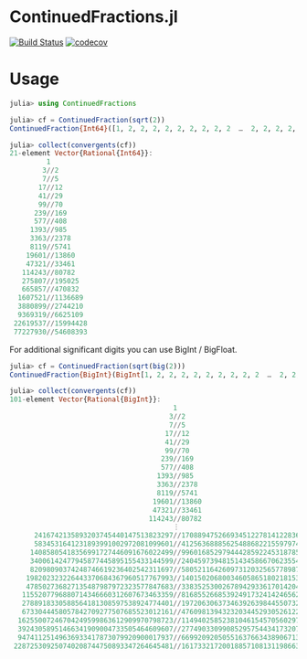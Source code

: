ContinuedFractions.jl
=====================

[![Build Status](https://travis-ci.org/johnmyleswhite/ContinuedFractions.jl.svg?branch=master)](https://travis-ci.org/johnmyleswhite/ContinuedFractions.jl)
[![codecov](https://codecov.io/gh/johnmyleswhite/ContinuedFractions.jl/branch/master/graph/badge.svg)](https://codecov.io/gh/johnmyleswhite/ContinuedFractions.jl)

# Usage
```julia
julia> using ContinuedFractions

julia> cf = ContinuedFraction(sqrt(2))
ContinuedFraction{Int64}([1, 2, 2, 2, 2, 2, 2, 2, 2, 2  …  2, 2, 2, 2, 2, 2, 2, 2, 2, 3])

julia> collect(convergents(cf))
21-element Vector{Rational{Int64}}:
         1
        3//2
        7//5
       17//12
       41//29
       99//70
      239//169
      577//408
     1393//985
     3363//2378
     8119//5741
    19601//13860
    47321//33461
   114243//80782
   275807//195025
   665857//470832
  1607521//1136689
  3880899//2744210
  9369319//6625109
 22619537//15994428
 77227930//54608393
```

For additional significant digits you can use BigInt / BigFloat.

```julia
julia> cf = ContinuedFraction(sqrt(big(2)))
ContinuedFraction{BigInt}(BigInt[1, 2, 2, 2, 2, 2, 2, 2, 2, 2  …  2, 2, 2, 2, 2, 2, 2, 2, 2, 2])

julia> collect(convergents(cf))
101-element Vector{Rational{BigInt}}:
                                        1
                                       3//2
                                       7//5
                                      17//12
                                      41//29
                                      99//70
                                     239//169
                                     577//408
                                    1393//985
                                    3363//2378
                                    8119//5741
                                   19601//13860
                                   47321//33461
                                  114243//80782
                                        ⋮
      2416742135893203745440147513823297//1708894752669345122781412283638152
      5834531641231893991002972081099601//4125636888562548868221559797461449
     14085805418356991727446091676022499//9960168529794442859224531878561050
     34006142477945877445895155433144599//24045973948151434586670623554583549
     82098090374248746619236402542311697//58052116426097312032565778987728148
    198202323226443370684367960517767993//140150206800346058651802181530039845
    478502736827135487987972323577847683//338352530026789429336170142047807838
   1155207796880714346660312607673463359//816855266853924917324142465625655521
   2788918330588564181308597538924774401//1972063063734639263984455073299118880
   6733044458057842709277507685523012161//4760981394323203445293052612223893281
  16255007246704249599863612909970798723//11494025852381046154570560297746905442
  39243058951466341909004733505464609607//27749033099085295754434173207717704165
  94741125149636933417873079920900017937//66992092050551637663438906713182313772
 228725309250740208744750893347264645481//161733217200188571081311986634082331709
```
